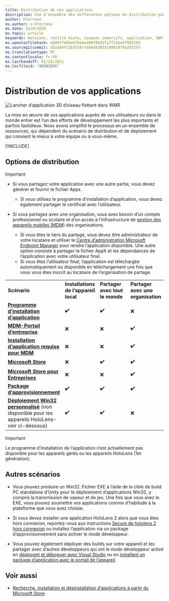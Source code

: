 ```yaml
---
title: Distribution de vos applications
description: Vue d’ensemble des différentes options de distribution pour les différentes plateformes prises en charge et les magasins de publication.
author: hferrone
ms.author: v-hferrone
ms.date: 12/9/2020
ms.topic: article
keywords: HoloLens, réalité mixte, casques immersifs, application, UWP, envoi, envoi, filtres, métadonnées, configuration système requise, Mots clés, wack, certification, package, AppX, merchandising
ms.openlocfilehash: eb06ff46be6fbe6e480f9b43fa7f23ee47982192
ms.sourcegitcommit: d3a3b4f13b3728cfdd4d43035c806c0791d3f2fe
ms.translationtype: MT
ms.contentlocale: fr-FR
ms.lasthandoff: 01/20/2021
ms.locfileid: "98582856"
---
```

# <a name="distributing-your-apps"></a>Distribution de vos applications

![Lancher d’application 3D d’oiseau flottant dans WMR](images/distribute-hero-image.png)

La mise en œuvre de vos applications auprès de vos utilisateurs ou dans le monde entier est l’un des efforts de développement les plus importants et parfois fastidieux. Nous avons simplifié le processus en un ensemble de ressources, qui dépendent du scénario de distribution et de déploiement qui convient le mieux à votre équipe ou à vous-même.

[!INCLUDE[](includes/before-submission.md)]

## <a name="distribution-options"></a>Options de distribution

> [!IMPORTANT]
> * Si vous partagez votre application avec une autre partie, vous devez générer et fournir le fichier Appx. 
>     * Si vous utilisez le programme d’installation d’application, vous devez également partager le certificat avec l’utilisateur.
> 
> * Si vous partagez avec une organisation, vous avez besoin d’un compte professionnel ou scolaire et d’un accès à l’infrastructure de [gestion des appareils mobiles (MDM)](/hololens/hololens-enroll-mdm) des organisations.  
>    * Si vous êtes le tiers du partage, vous devez être administrateur de votre locataire et utiliser le [Centre d’administration Microsoft Endpoint Manager](/mem/intune/apps/apps-deploy) pour rendre l’application disponible. Une autre option consiste à partager le fichier AppX et les dépendances de l’application avec votre utilisateur final.
>    * Si vous êtes l’utilisateur final, l’application est téléchargée automatiquement ou disponible en téléchargement une fois que vous vous êtes inscrit au locataire de l’organisation de partage. 

<table>
<colgroup>
    <col width="33%" />
    <col width="22%" />
    <col width="22%" />
    <col width="22%" />
</colgroup>
<tr>
    <td><strong>Scénario</strong></td>
    <td><strong>Installations de l’appareil local</strong></td>
    <td><strong>Partager avec tout le monde</strong></td>
    <td><strong>Partager avec une organisation</strong></td>
</tr>
<tr>
    <td><a href="https://docs.microsoft.com/hololens/app-deploy-app-installer"><strong>Programme d’installation d’application</strong></td>
    <td>✔️</td>
    <td>✔️</td>
    <td>❌</td>
</tr>
<tr>
    <td><a href="/hololens/app-deploy-app-installer"><strong>MDM-Portail d’entreprise</strong></a></td>
    <td>❌</td>
    <td>❌</td>
    <td>✔️</td>
</tr>
<tr>
    <td><a href="/hololens/app-deploy-intune"><strong>Installation d’application requise pour MDM</strong></a></td>
    <td>❌</td>
    <td>❌</td>
    <td>✔️</td>
</tr>
<tr>
    <td><a href="submitting-an-app-to-the-microsoft-store.md"><strong>Microsoft Store</strong></a></td>
    <td>❌</td>
    <td>✔️</td>
    <td>✔️</td>
</tr>
<tr>
    <td><a href="/hololens/app-deploy-store-business"><strong>Microsoft Store pour Entreprises</strong></a></td>
    <td>❌</td>
    <td>❌</td>
    <td>✔️</td>
</tr>
<tr>
    <td><a href="/hololens/app-deploy-provisioning-package"><strong>Package d’approvisionnement</strong></a></td>
    <td>✔️</td>
    <td>✔️</td>
    <td>✔️</td>
</tr>
<tr>
    <td><a href="#other-scenarios"><strong>Déploiement Win32 personnalisé</strong></a> (non disponible pour les appareils HoloLens-voir ci-dessous)</td>
    <td>✔️</td>
    <td>✔️</td>
    <td>❌</td>
</tr>
</table>

> [!IMPORTANT]
> Le programme d’installation de l’application n’est actuellement pas disponible pour les appareils gérés ou les appareils HoloLens (1er génération).

## <a name="other-scenarios"></a>Autres scénarios

* Vous pouvez produire un Win32. Fichier EXE à l’aide de la cible de build PC standalone d’Unity pour le déploiement d’applications Win32, y compris la transmission de vapeur et de jeu. Une fois que vous avez le. EXE, vous pouvez soumettre vos applications comme d’habitude à la plateforme que vous avez choisie. 

* Si vous devez installer une application HoloLens 2 alors que vous êtes hors connexion, reportez-vous aux instructions [Secure de hololens 2 hors connexion](/hololens/hololens-common-scenarios-offline-secure) ou installez l’application via un package d’approvisionnement sans activer le mode développeur.

* Vous pouvez également déployer des builds sur votre appareil et les partager avec d’autres développeurs qui ont le mode développeur activé en [déployant et déboguer avec Visual Studio](../develop/platform-capabilities-and-apis/using-visual-studio.md) ou en [installant un package d’application avec le portail de l’appareil](../develop/platform-capabilities-and-apis/using-the-windows-device-portal.md#sideloading-applications).

## <a name="see-also"></a>Voir aussi
* [Recherche, installation et désinstallation d’applications à partir du Microsoft Store](/hololens/holographic-store-apps)